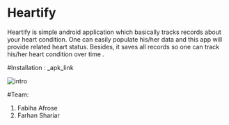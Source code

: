 # Heartify

Heartify is simple android application which basically tracks records about  your heart condition. One can easily populate his/her data and this app will provide related heart status. Besides, it saves all records so one can track his/her heart condition over time .

#Installation : _apk_link

![intro](https://drive.google.com/file/d/1Svio9nNJxolR_cRfElgoT_m3m1vmoHH_/view?usp=sharing)

#Team:
1. Fabiha Afrose
2. Farhan Shariar
